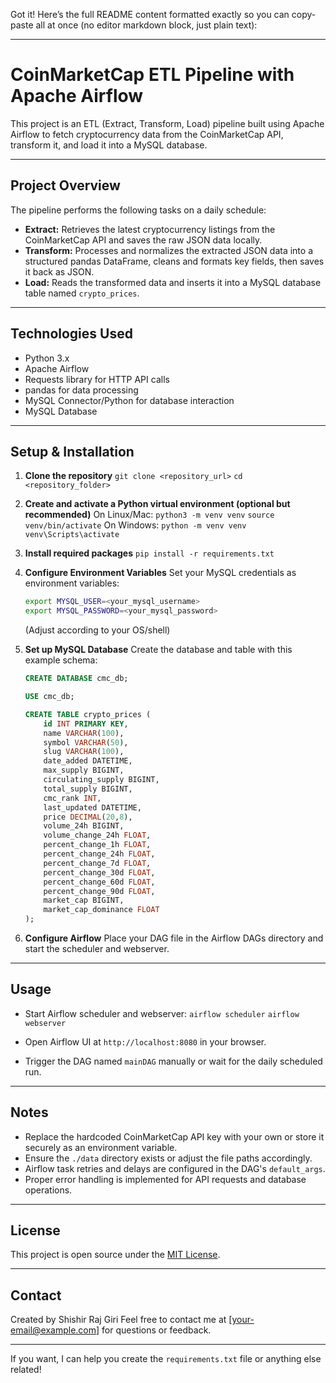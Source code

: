 Got it! Here’s the full README content formatted exactly so you can copy-paste all at once (no editor markdown block, just plain text):

---

# CoinMarketCap ETL Pipeline with Apache Airflow

This project is an ETL (Extract, Transform, Load) pipeline built using Apache Airflow to fetch cryptocurrency data from the CoinMarketCap API, transform it, and load it into a MySQL database.

---

## Project Overview

The pipeline performs the following tasks on a daily schedule:

* **Extract:** Retrieves the latest cryptocurrency listings from the CoinMarketCap API and saves the raw JSON data locally.
* **Transform:** Processes and normalizes the extracted JSON data into a structured pandas DataFrame, cleans and formats key fields, then saves it back as JSON.
* **Load:** Reads the transformed data and inserts it into a MySQL database table named `crypto_prices`.

---

## Technologies Used

* Python 3.x
* Apache Airflow
* Requests library for HTTP API calls
* pandas for data processing
* MySQL Connector/Python for database interaction
* MySQL Database

---

## Setup & Installation

1. **Clone the repository**
   `git clone <repository_url>`
   `cd <repository_folder>`

2. **Create and activate a Python virtual environment (optional but recommended)**
   On Linux/Mac:
   `python3 -m venv venv`
   `source venv/bin/activate`
   On Windows:
   `python -m venv venv`
   `venv\Scripts\activate`

3. **Install required packages**
   `pip install -r requirements.txt`

4. **Configure Environment Variables**
   Set your MySQL credentials as environment variables:

   ```bash
   export MYSQL_USER=<your_mysql_username>
   export MYSQL_PASSWORD=<your_mysql_password>
   ```

   (Adjust according to your OS/shell)

5. **Set up MySQL Database**
   Create the database and table with this example schema:

   ```sql
   CREATE DATABASE cmc_db;

   USE cmc_db;

   CREATE TABLE crypto_prices (
       id INT PRIMARY KEY,
       name VARCHAR(100),
       symbol VARCHAR(50),
       slug VARCHAR(100),
       date_added DATETIME,
       max_supply BIGINT,
       circulating_supply BIGINT,
       total_supply BIGINT,
       cmc_rank INT,
       last_updated DATETIME,
       price DECIMAL(20,8),
       volume_24h BIGINT,
       volume_change_24h FLOAT,
       percent_change_1h FLOAT,
       percent_change_24h FLOAT,
       percent_change_7d FLOAT,
       percent_change_30d FLOAT,
       percent_change_60d FLOAT,
       percent_change_90d FLOAT,
       market_cap BIGINT,
       market_cap_dominance FLOAT
   );
   ```

6. **Configure Airflow**
   Place your DAG file in the Airflow DAGs directory and start the scheduler and webserver.

---

## Usage

* Start Airflow scheduler and webserver:
  `airflow scheduler`
  `airflow webserver`

* Open Airflow UI at `http://localhost:8080` in your browser.

* Trigger the DAG named `mainDAG` manually or wait for the daily scheduled run.

---

## Notes

* Replace the hardcoded CoinMarketCap API key with your own or store it securely as an environment variable.
* Ensure the `./data` directory exists or adjust the file paths accordingly.
* Airflow task retries and delays are configured in the DAG's `default_args`.
* Proper error handling is implemented for API requests and database operations.

---

## License

This project is open source under the [MIT License](LICENSE).

---

## Contact

Created by Shishir Raj Giri
Feel free to contact me at \[[your-email@example.com](mailto:your-email@example.com)] for questions or feedback.

---

If you want, I can help you create the `requirements.txt` file or anything else related!
